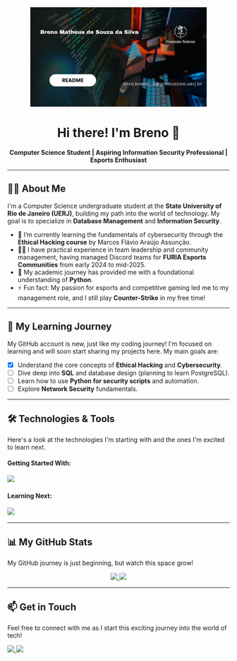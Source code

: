 <div align="center">
  <img src="https://github.com/silva-breno3/silva-breno3/blob/main/breno.png?raw=true" width="400" alt="Hacker typing on a computer"/>
  <h1>Hi there! I'm Breno 👋</h1>
  <p><strong>Computer Science Student | Aspiring Information Security Professional | Esports Enthusiast</strong></p>
</div>

---

## 👨‍💻 About Me

I'm a Computer Science undergraduate student at the **State University of Rio de Janeiro (UERJ)**, building my path into the world of technology. My goal is to specialize in **Database Management** and **Information Security**.

- 🌱 I’m currently learning the fundamentals of cybersecurity through the **Ethical Hacking course** by Marcos Flávio Araújo Assunção.
- 👨‍💼 I have practical experience in team leadership and community management, having managed Discord teams for **FURIA Esports Communities** from early 2024 to mid-2025.
- 🐍 My academic journey has provided me with a foundational understanding of **Python**.
- ⚡ Fun fact: My passion for esports and competitive gaming led me to my management role, and I still play **Counter-Strike** in my free time!

---

## 🎯 My Learning Journey

My GitHub account is new, just like my coding journey! I'm focused on learning and will soon start sharing my projects here. My main goals are:

- [x] Understand the core concepts of **Ethical Hacking** and **Cybersecurity**.
- [ ] Dive deep into **SQL** and database design (planning to learn PostgreSQL).
- [ ] Learn how to use **Python for security scripts** and automation.
- [ ] Explore **Network Security** fundamentals.

---

## 🛠️ Technologies & Tools

Here's a look at the technologies I'm starting with and the ones I'm excited to learn next.

#### Getting Started With:
<p align="left">
  <a href="https://skillicons.dev">
    <img src="https://skillicons.dev/icons?i=python,git,vscode" />
  </a>
</p>

#### Learning Next:
<p align="left">
  <a href="https://skillicons.dev">
    <img src="https://skillicons.dev/icons?i=postgresql,mysql,linux,docker" />
  </a>
</p>

---

## 📊 My GitHub Stats

My GitHub journey is just beginning, but watch this space grow!

<div align="center">
  <a href="https://github.com/anuraghazra/github-readme-stats">
    <img height="180em" src="https://github-readme-stats.vercel.app/api?username=SEU-USERNAME&show_icons=true&theme=dracula&include_all_commits=true&count_private=true"/>
    <img height="180em" src="https://github-readme-stats.vercel.app/api/top-langs/?username=SEU-USERNAME&layout=compact&langs_count=7&theme=dracula"/>
  </a>
</div>

---

## 📫 Get in Touch

Feel free to connect with me as I start this exciting journey into the world of tech!

<p align="left">
  <a href="mailto:silva.breno_3@graduacao.uerj.br">
    <img src="https://img.shields.io/badge/Gmail-D14836?style=for-the-badge&logo=gmail&logoColor=white" />
  </a>
  <a href="https://twitter.com/BrenoMath_FUR" target="_blank">
    <img src="https://img.shields.io/badge/Twitter-1DA1F2?style=for-the-badge&logo=twitter&logoColor=white" />
  </a>
</p>
